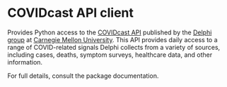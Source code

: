 # COVIDcast API client

Provides Python access to the [COVIDcast
API](https://cmu-delphi.github.io/delphi-epidata/api/covidcast.html) published
by the [Delphi group](https://delphi.cmu.edu/) at [Carnegie Mellon
University](https://www.cmu.edu). This API provides daily access to a range of
COVID-related signals Delphi collects from a variety of sources, including
cases, deaths, symptom surveys, healthcare data, and other information.

For full details, consult the package documentation.
